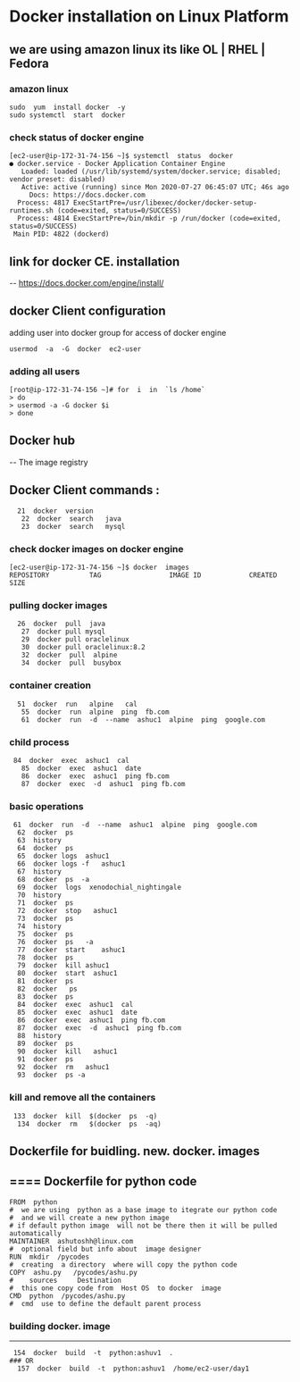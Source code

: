 # Docker installation on Linux Platform
## we are using amazon linux its like OL | RHEL | Fedora

### amazon linux

```
sudo  yum  install docker  -y
sudo systemctl  start  docker 
```

### check status of docker engine 

```
[ec2-user@ip-172-31-74-156 ~]$ systemctl  status  docker  
● docker.service - Docker Application Container Engine
   Loaded: loaded (/usr/lib/systemd/system/docker.service; disabled; vendor preset: disabled)
   Active: active (running) since Mon 2020-07-27 06:45:07 UTC; 46s ago
     Docs: https://docs.docker.com
  Process: 4817 ExecStartPre=/usr/libexec/docker/docker-setup-runtimes.sh (code=exited, status=0/SUCCESS)
  Process: 4814 ExecStartPre=/bin/mkdir -p /run/docker (code=exited, status=0/SUCCESS)
 Main PID: 4822 (dockerd)

```


## link for docker CE. installation 

-- https://docs.docker.com/engine/install/

##  docker Client configuration 

adding  user into docker group for access of docker engine 

```
usermod  -a  -G  docker  ec2-user
```

### adding all users
```
[root@ip-172-31-74-156 ~]# for  i  in  `ls /home`
> do
> usermod -a -G docker $i
> done
```

## Docker hub 

-- The image registry 

## Docker Client commands :
```
  21  docker  version 
   22  docker  search   java 
   23  docker  search   mysql 
 ```
### check docker images on docker engine 

```
[ec2-user@ip-172-31-74-156 ~]$ docker  images
REPOSITORY          TAG                 IMAGE ID            CREATED             SIZE

```
### pulling docker images

```
  26  docker  pull  java 
   27  docker pull mysql
   29  docker pull oraclelinux
   30  docker pull oraclelinux:8.2
   32  docker  pull  alpine  
   34  docker  pull  busybox 

```
### container creation 
```
  51  docker  run   alpine   cal  
   55  docker  run  alpine  ping  fb.com 
   61  docker  run  -d  --name  ashuc1  alpine  ping  google.com 
```
### child process 
```
 84  docker  exec  ashuc1  cal  
   85  docker  exec  ashuc1  date
   86  docker  exec  ashuc1  ping fb.com 
   87  docker  exec  -d  ashuc1  ping fb.com 
  ```
 ### basic operations 
 
 ```
  61  docker  run  -d  --name  ashuc1  alpine  ping  google.com 
   62  docker  ps
   63  history 
   64  docker  ps
   65  docker logs  ashuc1  
   66  docker logs -f   ashuc1  
   67  history 
   68  docker  ps  -a
   69  docker  logs  xenodochial_nightingale
   70  history 
   71  docker  ps
   72  docker  stop   ashuc1  
   73  docker  ps
   74  history 
   75  docker  ps
   76  docker  ps   -a
   77  docker  start    ashuc1  
   78  docker  ps
   79  docker  kill ashuc1  
   80  docker  start  ashuc1  
   81  docker  ps
   82  docker   ps  
   83  docker  ps
   84  docker  exec  ashuc1  cal  
   85  docker  exec  ashuc1  date
   86  docker  exec  ashuc1  ping fb.com 
   87  docker  exec  -d  ashuc1  ping fb.com 
   88  history 
   89  docker  ps
   90  docker  kill   ashuc1  
   91  docker  ps  
   92  docker  rm   ashuc1  
   93  docker  ps -a

 ```

### kill and remove all the containers

```
 133  docker  kill  $(docker  ps  -q)
  134  docker  rm   $(docker  ps  -aq)

```
## Dockerfile for buidling. new. docker. images

==== Dockerfile for python code 
---
```
FROM  python
#  we are using  python as a base image to itegrate our python code 
#  and we will create a new python image
# if default python image  will not be there then it will be pulled automatically 
MAINTAINER  ashutoshh@linux.com
#  optional field but info about  image designer 
RUN  mkdir  /pycodes 
#  creating  a directory  where will copy the python code 
COPY  ashu.py   /pycodes/ashu.py
#    sources     Destination 
#  this one copy code from  Host OS  to docker  image
CMD  python  /pycodes/ashu.py 
#  cmd  use to define the default parent process 

```

### building docker. image
---
```
 154  docker  build  -t  python:ashuv1  . 
### OR
  157  docker  build  -t  python:ashuv1  /home/ec2-user/day1
  
  ```
  



